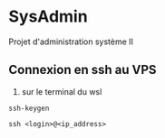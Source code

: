 # SysAdmin
Projet d'administration système II

## Connexion en ssh au VPS

1. sur le terminal du wsl

```
ssh-keygen

ssh <login>@<ip_address>

```


